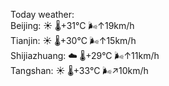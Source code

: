Today weather:  
Beijing: ☀️   🌡️+31°C 🌬️↑19km/h  
Tianjin: ☀️   🌡️+30°C 🌬️↑15km/h  
Shijiazhuang: ☁️   🌡️+29°C 🌬️↑11km/h  
Tangshan: ☀️   🌡️+33°C 🌬️↗10km/h  
